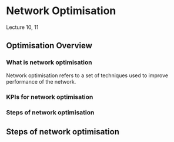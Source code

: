 # Network Optimisation

Lecture 10, 11

## Optimisation Overview

### What is network optimisation

Network optimisation refers to a set of techniques used to improve performance of the network.

### KPIs for network optimisation

### Steps of network optimisation

## Steps of network optimisation



























